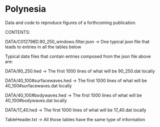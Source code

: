 # Polynesia

Data and code to reproduce figures of a forthcoming publication.

CONTENTS:

DATA/C012798D.90_250_windows.filter.json
-> One typical json file that leads to entries in all the tables below

Typical data files that contain entries composed from the json file above are:

DATA/90_250.hed
-> The first 1000 lines of what will be 90_250.dat locally

DATA/40_100#surfacewaves.hed
-> The first 1000 lines of what will be 40_100#surfacewaves.dat locally

DATA/40_100#bodywaves.hed
-> The first 1000 lines of what will be 40_100#bodywaves.dat locally

DATA/17_40.hed
-> The first 1000 lines of what will be 17_40.dat locally


TableHeader.txt
-> All those tables have the same type of information




